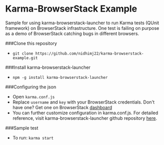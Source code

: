  Karma-BrowserStack Example
=========

Sample for using karma-browserstack-launcher to run Karma tests (QUnit framework) on BrowserStack infrastructure.
One test is failing on purpose as a demo of BrowserStack catching bugs in different browsers.

###Clone this repository
- `git clone https://github.com/nidhimj22/karma-browserstack-example.git`

###Install karma-browserstack-launcher
- `npm -g install karma-browserstack-launcher`

###Configuring the json
 - Open `karma.conf.js`
 - Replace `username` and `key` with your BrowserStack credentials. Don't have one? Get one on BrowserStack [dashboard]
 - You can further customize configuration in karma.conf.js. For detailed reference, visit karma-browserstack-launcher github repository [here].

###Sample test
 - To run: `karma start`

[here]:https://github.com/browserstack/karma-browserstack-launcher
[dashboard]:https://www.browserstack.com/automate
